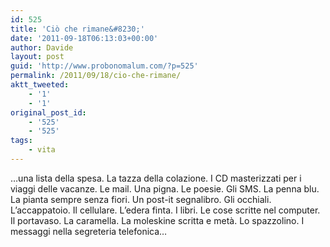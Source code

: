 ```yaml
---
id: 525
title: 'Ciò che rimane&#8230;'
date: '2011-09-18T06:13:03+00:00'
author: Davide
layout: post
guid: 'http://www.probonomalum.com/?p=525'
permalink: /2011/09/18/cio-che-rimane/
aktt_tweeted:
    - '1'
    - '1'
original_post_id:
    - '525'
    - '525'
tags:
    - vita
---
```


…una lista della spesa. La tazza della colazione. I CD masterizzati per i viaggi delle vacanze. Le mail. Una pigna. Le poesie. Gli SMS. La penna blu. La pianta sempre senza fiori. Un post-it segnalibro. Gli occhiali. L’accappatoio. Il cellulare. L’edera finta. I libri. Le cose scritte nel computer. Il portavaso. La caramella. La moleskine scritta e metà. Lo spazzolino. I messaggi nella segreteria telefonica…